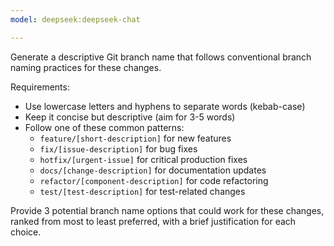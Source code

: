 ```yaml
---
model: deepseek:deepseek-chat

---
```

Generate a descriptive Git branch name that follows conventional branch naming practices for these changes. 

Requirements:
- Use lowercase letters and hyphens to separate words (kebab-case)
- Keep it concise but descriptive (aim for 3-5 words)
- Follow one of these common patterns:
  * `feature/[short-description]` for new features
  * `fix/[issue-description]` for bug fixes
  * `hotfix/[urgent-issue]` for critical production fixes
  * `docs/[change-description]` for documentation updates
  * `refactor/[component-description]` for code refactoring
  * `test/[test-description]` for test-related changes

Provide 3 potential branch name options that could work for these changes, ranked from most to least preferred, with a brief justification for each choice.
